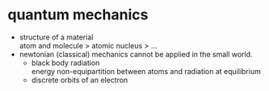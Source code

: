 # quantum mechanics
- structure of a material  
  atom and molecule > atomic nucleus > ...
- newtonian (classical) mechanics cannot be applied in the small world.
  - black body radiation  
  energy non-equipartition between atoms and radiation at equilibrium
  - discrete orbits of an electron